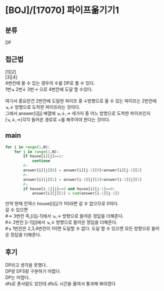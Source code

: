# [BOJ]/[17070] 파이프옮기기1

## 분류
DP

## 접근법
[1][2]<br>
[3][4]<br>
4번칸에 올 수 있는 경우의 수를 DP로 풀 수 있다.<br>
1번↘ 2번↓ 3번→ 으로 4번칸에 도달 할 수있다.<br><br>
여기서 중요한건 2번칸에 도달한 파이프 중 ↓방향으로 올 수 있는 파이프는 2번칸에 ↘,↓ 방향으로 도착한 파이프라는 것이다.<br>
그래서 answer[i][j] 배열에 ↘,↓,→ 세가지 중 어느 방향으로 도착한 파이프인지 [↘,↓,→]각각 들어온 경로로 +를 해주어야 한다는 것이다.


## main
```python
for i in range(1,N):
    for j in range(1,N):
        if house[i][j]==1:
            continue
        #→
        answer[i][j][0] = answer[i][j-1][0]+answer[i][j-1][2]
        #↓
        answer[i][j][1] = answer[i-1][j][2]+answer[i-1][j][1]
        #↘
        if house[i-1][j]==0 and house[i][j-1]==0:
            answer[i][j][2] = sum(answer[i-1][j-1])
```
만약 현재 인덱스 house[i][j]가 1이라면 갈 수 없으므로 0이다.<br>
갈 수 있으면 <br>
#→ 3번칸 즉,[i][j-1]에서 ↘,→ 방향으로 들어온 정답을 더해준다.
<br>
#↓ 2번칸 [i-1][j]에서 ↘,↓ 방향으로 들어온 정답을 더해준다.
<br>
#↘ 1번칸은 2,3,4번칸이 1이면 도달할 수 없다. 도달 할 수 있으면 모든 방향으로 들어온 정답을 더해준다.
<br>


## 후기
DP라고 생각을 못했다..<br>
DP랑 DFS랑 구분하기 어렵다.<br>
DP는 어렵다..<Br>
dfs로 푼사람도 있던데 dfs도 시간을 줄여서 통과해 봐야겠다<br>
